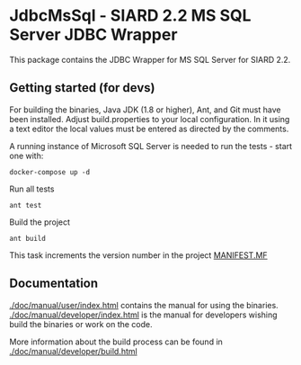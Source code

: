 # JdbcMsSql - SIARD 2.2 MS SQL Server JDBC Wrapper

This package contains the JDBC Wrapper for MS SQL Server for SIARD 2.2.

## Getting started (for devs)
For building the binaries, Java JDK (1.8 or higher), Ant, and Git must
have been installed. Adjust build.properties to your local configuration. In it using a text editor the local values must be
entered as directed by the comments.

A running instance of Microsoft SQL Server is needed to run the tests - start one with:

```shell
docker-compose up -d
```

Run all tests

```shell
ant test
```

Build the project

```shell
ant build
```

This task increments the version number in the project [MANIFEST.MF](./src/META-INF/MANIFEST.MF)


## Documentation
[./doc/manual/user/index.html](./doc/manual/user/index.html) contains the manual for using the binaries.
[./doc/manual/developer/index.html](./doc/manual/user/index.html) is the manual for developers wishing
build the binaries or work on the code.

More information about the build process can be found in
[./doc/manual/developer/build.html](./doc/manual/developer/build.html)

